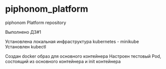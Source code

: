 # piphonom_platform
piphonom Platform repository

Выполнено ДЗ#1

Установлена локальная инфраструктура kubernetes - minikube
Установлен kubectl

Создан docker образ для основного контейнера
Настроен тестовый Pod, состоящий из основного контейнера и init контейнера
